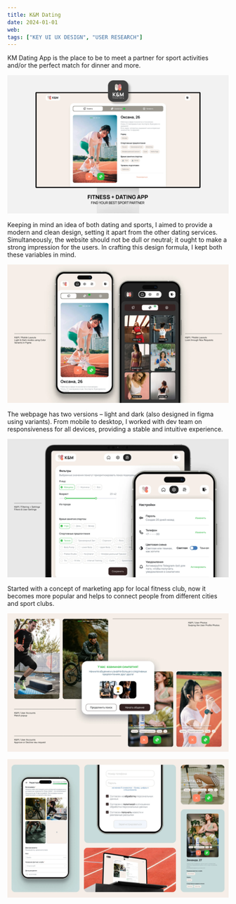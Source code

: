 ```yaml
---
title: K&M Dating
date: 2024-01-01
web:
tags: ["KEY UI UX DESIGN", "USER RESEARCH"]
---
```

KM Dating App is the place to be to meet a partner for sport activities and/or the perfect match for dinner and more. 

![km-case-1@2x](./km-case-1@2x.webp)

Keeping in mind an idea of both dating and sports, I aimed to provide a modern and clean design, setting it apart from the other dating services. Simultaneously, the website should not be dull or neutral; it ought to make a strong impression for the users. In crafting this design formula, I kept both these variables in mind.

![km-case-2@2x](./km-case-2@2x.webp)

The webpage has two versions – light and dark (also designed in figma using variants). From mobile to desktop, I worked with dev team on responsiveness for all devices, providing a stable and intuitive experience.

![km-case-3@2x](./km-case-3@2x.webp)

Started with a concept of marketing app for local fitness club, now it becomes more popular and helps to connect people from different cities and sport clubs.

![km-case-4@2x](./km-case-4@2x.webp)

![km-case-5@2x](./km-case-5@2x.webp)